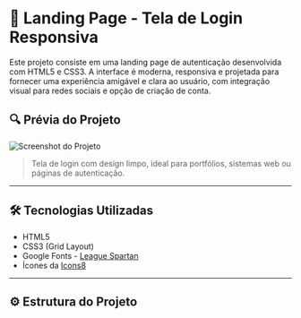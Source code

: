 # 💼 Landing Page - Tela de Login Responsiva

Este projeto consiste em uma landing page de autenticação desenvolvida com HTML5 e CSS3. A interface é moderna, responsiva e projetada para fornecer uma experiência amigável e clara ao usuário, com integração visual para redes sociais e opção de criação de conta.

## 🔍 Prévia do Projeto

![Screenshot do Projeto](https://via.placeholder.com/900x500?text=Preview+da+Landing+Page)

> Tela de login com design limpo, ideal para portfólios, sistemas web ou páginas de autenticação.

---

## 🛠 Tecnologias Utilizadas

- HTML5
- CSS3 (Grid Layout)
- Google Fonts - [League Spartan](https://fonts.google.com/specimen/League+Spartan)
- Ícones da [Icons8](https://icons8.com)

---

## ⚙️ Estrutura do Projeto

